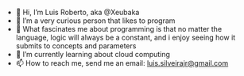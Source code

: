 - 👋 Hi, I’m Luis Roberto, aka @Xeubaka
- 👀 I’m a very curious person that likes to program
- 🤖 What fascinates me about programming is that no matter the language, logic will always be a constant, and i enjoy seeing how it submits to concepts and parameters
- 🌱 I’m currently learning about cloud computing
- 📫 How to reach me, send me an email: luis.silveirajr@gmail.com

